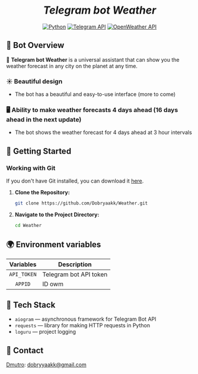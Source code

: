 <h1 align="center"><em>Telegram bot Weather</em></h1>

<p align="center">
<a href="https://www.python.org/downloads"><img src="https://img.shields.io/badge/Python-3.8%2B-yellow?style=plastic" alt="Python"></a>
<a href="https://core.telegram.org/bots/api"><img src="https://img.shields.io/badge/Telegram%20API-Learn%20More-0088cc?style=plastic" alt="Telegram API"></a>
<a href="https://openweathermap.org/api">
    <img src="https://img.shields.io/badge/OpenWeather%20API-Learn%20More-FFA500?style=plastic" alt="OpenWeather API">
</a>
</p>

## 🤖 Bot Overview

🌟 **Telegram bot Weather** is a universal assistant that can show you the weather forecast in any city on the planet at any time.

### ☀️ Beautiful design
- The bot has a beautiful and easy-to-use interface (more to come)

### 🖥️ Ability to make weather forecasts 4 days ahead (16 days ahead in the next update)
- The bot shows the weather forecast for 4 days ahead at 3 hour intervals


## 🚀 Getting Started

### Working with Git

If you don't have Git installed, you can download it [here](https://git-scm.com/downloads).

1. **Clone the Repository:**
    ```bash
    git clone https://github.com/Dobryaakk/Weather.git
    ```

2. **Navigate to the Project Directory:**
    ```bash
    cd Weather
    ```


## 🌍 Environment variables

|  Variables  | Description            |
|:-----------:|------------------------|
| `API_TOKEN` | Telegram bot API token |
|   `APPID`   | ID owm                 |


## 🔧 Tech Stack

-   `aiogram` — asynchronous framework for Telegram Bot API
-   `requests` — library for making HTTP requests in Python
-   `loguru` — project logging


## 📢 Contact

[Dmutro](https://github.com/Dobryaakk): dobryyaakk@gmail.com